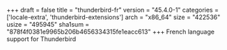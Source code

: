+++
draft = false
title = "thunderbird-fr"
version = "45.4.0-1"
categories = ['locale-extra', 'thunderbird-extensions']
arch = "x86_64"
size = "422536"
usize = "495945"
sha1sum = "878f4f0381e9965b206b4656334315fe1eacc613"
+++
French language support for Thunderbird